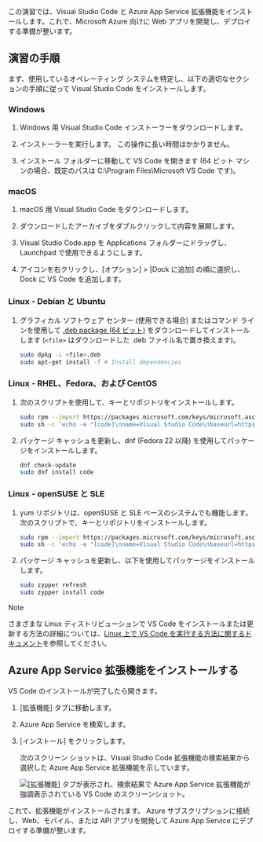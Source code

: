 この演習では、Visual Studio Code と Azure App Service 拡張機能をインストールします。これで、Microsoft Azure 向けに Web アプリを開発し、デプロイする準備が整います。

## <a name="exercise-steps"></a>演習の手順

まず、使用しているオペレーティング システムを特定し、以下の適切なセクションの手順に従って Visual Studio Code をインストールします。

### <a name="windows"></a>Windows

1. Windows 用 Visual Studio Code インストーラーをダウンロードします。

1. インストーラーを実行します。 この操作に長い時間はかかりません。

1. インストール フォルダーに移動して VS Code を開きます (64 ビット マシンの場合、既定のパスは C:\Program Files\Microsoft VS Code です)。

### <a name="macos"></a>macOS

1. macOS 用 Visual Studio Code をダウンロードします。

1. ダウンロードしたアーカイブをダブルクリックして内容を展開します。

1. Visual Studio Code.app を Applications フォルダーにドラッグし、Launchpad で使用できるようにします。

1. アイコンを右クリックし、[オプション] > [Dock に追加] の順に選択し、Dock に VS Code を追加します。

### <a name="linux--debian-and-ubuntu"></a>Linux - Debian と Ubuntu

1. グラフィカル ソフトウェア センター (使用できる場合) またはコマンド ラインを使用して [.deb package (64 ビット)](https://go.microsoft.com/fwlink/?LinkID=760868) をダウンロードしてインストールします (`<file>` はダウンロードした .deb ファイル名で置き換えます)。

    ```bash
    sudo dpkg -i <file>.deb
    sudo apt-get install -f # Install dependencies
    ```

### <a name="linux--rhel-fedora-and-centos"></a>Linux - RHEL、Fedora、および CentOS

1. 次のスクリプトを使用して、キーとリポジトリをインストールします。

    ```bash
    sudo rpm --import https://packages.microsoft.com/keys/microsoft.asc
    sudo sh -c 'echo -e "[code]\nname=Visual Studio Code\nbaseurl=https://packages.microsoft.com/yumrepos/vscode\nenabled=1\ngpgcheck=1\ngpgkey=https://packages.microsoft.com/keys/microsoft.asc" > /etc/yum.repos.d/vscode.repo'
    ```

1. パッケージ キャッシュを更新し、dnf (Fedora 22 以降) を使用してパッケージをインストールします。

    ```bash
    dnf check-update
    sudo dnf install code
    ```

### <a name="linux--opensuse-and-sle"></a>Linux - openSUSE と SLE

1. yum リポジトリは、openSUSE と SLE ベースのシステムでも機能します。 次のスクリプトで、キーとリポジトリをインストールします。

    ```bash
    sudo rpm --import https://packages.microsoft.com/keys/microsoft.asc
    sudo sh -c 'echo -e "[code]\nname=Visual Studio Code\nbaseurl=https://packages.microsoft.com/yumrepos/vscode\nenabled=1\ntype=rpm-md\ngpgcheck=1\ngpgkey=https://packages.microsoft.com/keys/microsoft.asc" > /etc/zypp/repos.d/vscode.repo'
    ```

1. パッケージ キャッシュを更新し、以下を使用してパッケージをインストールします。

    ```bash
    sudo zypper refresh
    sudo zypper install code
    ```

> [!NOTE]
> さまざまな Linux ディストリビューションで VS Code をインストールまたは更新する方法の詳細については、[Linux 上で VS Code を実行する方法に関するドキュメント](https://code.visualstudio.com/docs/setup/linux)を参照してください。

## <a name="install-azure-app-service-extension"></a>Azure App Service 拡張機能をインストールする

VS Code のインストールが完了したら開きます。

1. [拡張機能] タブに移動します。

1. Azure App Service を検索します。

1. [インストール] をクリックします。

    次のスクリーン ショットは、Visual Studio Code 拡張機能の検索結果から選択した Azure App Service 拡張機能を示しています。

    ![[拡張機能] タブが表示され、検索結果で Azure App Service 拡張機能が強調表示されている VS Code のスクリーンショット。](../media/3-install-azure-extension.png)

これで、拡張機能がインストールされます。 Azure サブスクリプションに接続し、Web、モバイル、または API アプリを開発して Azure App Service にデプロイする準備が整います。
